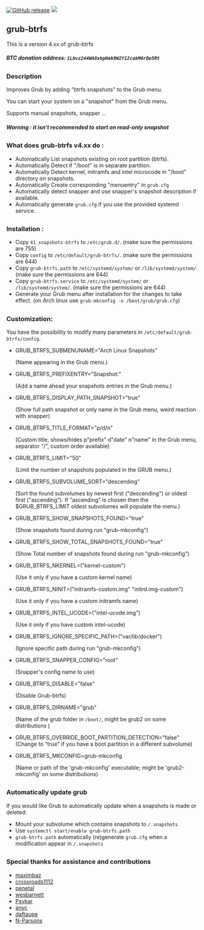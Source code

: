 [![GitHub release](https://img.shields.io/github/release/Antynea/grub-btrfs.svg)](https://github.com/Antynea/grub-btrfs/releases)
![](https://img.shields.io/github/license/Antynea/grub-btrfs.svg)

## grub-btrfs

This is a version 4.xx of grub-btrfs
##### BTC donation address: `1Lbvz244WA8xbpHek9W2Y12cakM6rDe5Rt`
##
### Description
Improves Grub by adding "btrfs snapshots" to the Grub menu.

You can start your system on a "snapshot" from the Grub menu.

Supports manual snapshots, snapper ...

##### Warning : it isn't recommended to start on read-only snapshot
##
### What does grub-btrfs v4.xx do :
* Automatically List snapshots existing on root partition (btrfs).
* Automatically Detect if "/boot" is in separate partition.
* Automatically Detect kernel, initramfs and intel microcode in "/boot" directory on snapshots.
* Automatically Create corresponding "menuentry" in `grub.cfg`
* Automatically detect snapper and use snapper's snapshot description if available.
* Automatically generate `grub.cfg` if you use the provided systemd service.
##
### Installation :
* Copy `41_snapshots-btrfs` to `/etc/grub.d/`. (make sure the permissions are 755)
* Copy `config` to `/etc/default/grub-btrfs/`. (make sure the permissions are 644)
* Copy `grub-btrfs.path` to `/etc/systemd/system/` or `/lib/systemd/system/`. (make sure the permissions are 644)
* Copy `grub-btrfs.service` to `/etc/systemd/system/` or `/lib/systemd/system/`. (make sure the permissions are 644)
* Generate your Grub menu after installation for the changes to take effect. (on Arch linux use `grub-mkconfig -o /boot/grub/grub.cfg`)
##
### Customization:

You have the possibility to modify many parameters in `/etc/default/grub-btrfs/config`.

* GRUB_BTRFS_SUBMENUNAME="Arch Linux Snapshots"

	(Name appearing in the Grub menu.)

* GRUB_BTRFS_PREFIXENTRY="Snapshot:"

	(Add a name ahead your snapshots entries in the Grub menu.)
	
* GRUB_BTRFS_DISPLAY_PATH_SNAPSHOT="true"
	
	(Show full path snapshot or only name in the Grub menu, weird reaction with snapper)
	
* GRUB_BTRFS_TITLE_FORMAT="p/d/n"

 	(Custom title, shows/hides p"prefix" d"date" n"name" in the Grub menu, separator "/", custom order available)

* GRUB_BTRFS_LIMIT="50"

	(Limit the number of snapshots populated in the GRUB menu.)

* GRUB_BTRFS_SUBVOLUME_SORT="descending"

	(Sort the found subvolumes by newest first ("descending") or oldest first ("ascending"). 
	If "ascending" is chosen then the $GRUB_BTRFS_LIMIT oldest
	subvolumes will populate the menu.)

* GRUB_BTRFS_SHOW_SNAPSHOTS_FOUND="true"
	
	(Show snapshots found during run "grub-mkconfig") 
	
* GRUB_BTRFS_SHOW_TOTAL_SNAPSHOTS_FOUND="true"
	
	(Show Total number of snapshots found during run "grub-mkconfig")

* GRUB_BTRFS_NKERNEL=("kernel-custom")

	(Use it only if you have a custom kernel name)

* GRUB_BTRFS_NINIT=("initramfs-custom.img" "initrd.img-custom")

	(Use it only if you have a custom initramfs name)

* GRUB_BTRFS_INTEL_UCODE=("intel-ucode.img")

	(Use it only if you have custom intel-ucode)

* GRUB_BTRFS_IGNORE_SPECIFIC_PATH=("var/lib/docker")

	(Ignore specific path during run "grub-mkconfig")

* GRUB_BTRFS_SNAPPER_CONFIG="root"													

	(Snapper's config name to use)

* GRUB_BTRFS_DISABLE="false"

	(Disable Grub-btrfs)

* GRUB_BTRFS_DIRNAME="grub"

	(Name of the grub folder in `/boot/`, might be grub2 on some distributions )

* GRUB_BTRFS_OVERRIDE_BOOT_PARTITION_DETECTION="false"
	(Change to "true" if you have a boot partition in a different subvolume)

* GRUB_BTRFS_MKCONFIG=grub-mkconfig

    (Name or path of the 'grub-mkconfig' executable; might be 'grub2-mkconfig' on some distributions)
##
### Automatically update grub
If you would like Grub to automatically update when a snapshots is made or deleted:
* Mount your subvolume which contains snapshots to `/.snapshots`
* Use `systemctl start/enable grub-btrfs.path`
* `grub-btrfs.path` automatically (re)generate `grub.cfg` when a modification appear in `/.snapshots`
##
### Special thanks for assistance and contributions
* [maximbaz](https://github.com/maximbaz)
* [crossroads1112](https://github.com/crossroads1112)
* [penetal](https://github.com/penetal)
* [wesbarnett](https://github.com/wesbarnett)
* [Psykar](https://github.com/Psykar)
* [anyc](https://github.com/anyc)
* [daftaupe](https://github.com/daftaupe)
* [N-Parsons](https://github.com/N-Parsons)
##
